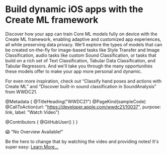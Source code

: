 # Build dynamic iOS apps with the Create ML framework

Discover how your app can train Core ML models fully on device with the Create ML framework, enabling adaptive and customized app experiences, all while preserving data privacy. We'll explore the types of models that can be created on-the-fly for image-based tasks like Style Transfer and Image Classification, audio tasks like custom Sound Classification, or tasks that build on a rich set of Text Classification, Tabular Data Classification, and Tabular Regressors. And we'll take you through the many opportunities these models offer to make your app more personal and dynamic.

For even more inspiration, check out “Classify hand poses and actions with Create ML” and “Discover built-in sound classification in SoundAnalysis” from WWDC21.

@Metadata {
   @TitleHeading("WWDC21")
   @PageKind(sampleCode)
   @CallToAction(url: "https://developer.apple.com/wwdc21/10037", purpose: link, label: "Watch Video")

   @Contributors {
      @GitHubUser(<replace this with your GitHub handle>)
   }
}

😱 "No Overview Available!"

Be the hero to change that by watching the video and providing notes! It's super easy:
 [Learn More…](https://wwdcnotes.github.io/WWDCNotes/documentation/wwdcnotes/contributing)
